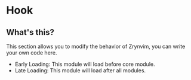 # Hook

## What's this?

This section allows you to modify the behavior of Zrynvim, you can write your own code here.

- Early Loading: This module will load before core module.
- Late Loading: This module will load after all modules.
